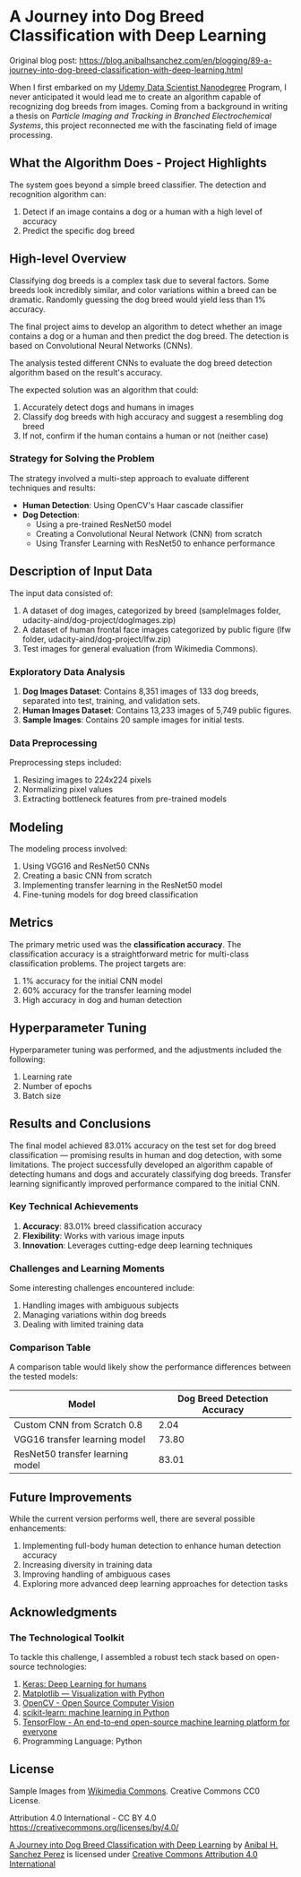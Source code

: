 # A Journey into Dog Breed Classification with Deep Learning

Original blog post: <https://blog.anibalhsanchez.com/en/blogging/89-a-journey-into-dog-breed-classification-with-deep-learning.html>

When I first embarked on my [Udemy Data Scientist Nanodegree](https://www.udacity.com/enrollment/nd025) Program, I never anticipated it would lead me to create an algorithm capable of recognizing dog breeds from images. Coming from a background in writing a thesis on *Particle Imaging and Tracking in Branched Electrochemical Systems*, this project reconnected me with the fascinating field of image processing.

## What the Algorithm Does - Project Highlights

The system goes beyond a simple breed classifier. The detection and recognition algorithm can:

1. Detect if an image contains a dog or a human with a high level of accuracy
2. Predict the specific dog breed

## High-level Overview

Classifying dog breeds is a complex task due to several factors. Some breeds look incredibly similar, and color variations within a breed can be dramatic. Randomly guessing the dog breed would yield less than 1% accuracy.

The final project aims to develop an algorithm to detect whether an image contains a dog or a human and then predict the dog breed. The detection is based on Convolutional Neural Networks (CNNs).

The analysis tested different CNNs to evaluate the dog breed detection algorithm based on the result's accuracy.

The expected solution was an algorithm that could:

1. Accurately detect dogs and humans in images
2. Classify dog breeds with high accuracy and suggest a resembling dog breed
3. If not, confirm if the human contains a human or not (neither case)

### Strategy for Solving the Problem

The strategy involved a multi-step approach to evaluate different techniques and results:

- **Human Detection**: Using OpenCV's Haar cascade classifier
- **Dog Detection**:
  - Using a pre-trained ResNet50 model
  - Creating a Convolutional Neural Network (CNN) from scratch
  - Using Transfer Learning with ResNet50 to enhance performance

## Description of Input Data

The input data consisted of:

1. A dataset of dog images, categorized by breed (sampleImages folder, udacity-aind/dog-project/dogImages.zip)
2. A dataset of human frontal face images categorized by public figure (lfw folder, udacity-aind/dog-project/lfw.zip)
3. Test images for general evaluation (from Wikimedia Commons).

### Exploratory Data Analysis

1. **Dog Images Dataset**: Contains 8,351 images of 133 dog breeds, separated into test, training, and validation sets.
2. **Human Images Dataset**: Contains 13,233 images of 5,749 public figures.
3. **Sample Images**: Contains 20 sample images for initial tests.

### Data Preprocessing

Preprocessing steps included:

1. Resizing images to 224x224 pixels
2. Normalizing pixel values
3. Extracting bottleneck features from pre-trained models

## Modeling

The modeling process involved:

1. Using VGG16 and ResNet50 CNNs
2. Creating a basic CNN from scratch
3. Implementing transfer learning in the ResNet50 model
4. Fine-tuning models for dog breed classification

## Metrics

The primary metric used was the **classification accuracy**. The classification accuracy is a straightforward metric for multi-class classification problems. The project targets are:

1. 1% accuracy for the initial CNN model
2. 60% accuracy for the transfer learning model
3. High accuracy in dog and human detection

## Hyperparameter Tuning

Hyperparameter tuning was performed, and the adjustments included the following:

1. Learning rate
2. Number of epochs
3. Batch size

## Results and Conclusions

The final model achieved 83.01% accuracy on the test set for dog breed classification — promising results in human and dog detection, with some limitations. The project successfully developed an algorithm capable of detecting humans and dogs and accurately classifying dog breeds. Transfer learning significantly improved performance compared to the initial CNN.

### Key Technical Achievements

1. **Accuracy**: 83.01% breed classification accuracy
2. **Flexibility**: Works with various image inputs
3. **Innovation**: Leverages cutting-edge deep learning techniques

### Challenges and Learning Moments

Some interesting challenges encountered include:

1. Handling images with ambiguous subjects
2. Managing variations within dog breeds
3. Dealing with limited training data

### Comparison Table

A comparison table would likely show the performance differences between the tested models:

Model                            | Dog Breed Detection Accuracy
---------------------------------|------------------------
Custom CNN from Scratch 0.8      | 2.04
VGG16 transfer learning model    | 73.80
ResNet50 transfer learning model | 83.01

## Future Improvements

While the current version performs well, there are several possible enhancements:

1. Implementing full-body human detection to enhance human detection accuracy
2. Increasing diversity in training data
3. Improving handling of ambiguous cases
4. Exploring more advanced deep learning approaches for detection tasks

## Acknowledgments

### The Technological Toolkit

To tackle this challenge, I assembled a robust tech stack based on open-source technologies:

1. [Keras: Deep Learning for humans](https://keras.io/)
2. [Matplotlib — Visualization with Python](https://matplotlib.org/)
3. [OpenCV - Open Source Computer Vision](https://opencv.org/)
4. [scikit-learn: machine learning in Python](https://scikit-learn.org/)
5. [TensorFlow - An end-to-end open-source machine learning platform for everyone](https://www.tensorflow.org/)
6. Programming Language: Python

## License

Sample Images from [Wikimedia Commons](https://commons.wikimedia.org/). Creative Commons CC0 License.

Attribution 4.0 International - CC BY 4.0 <https://creativecommons.org/licenses/by/4.0/>

[A Journey into Dog Breed Classification with Deep Learning](https://github.com/anibalsanchez/a-journey-into-dog-breed-classification-with-deep-learning) by [Anibal H. Sanchez Perez](https://www.linkedin.com/in/anibalsanchez/) is licensed under [Creative Commons Attribution 4.0 International](https://creativecommons.org/licenses/by/4.0/?ref=chooser-v1)